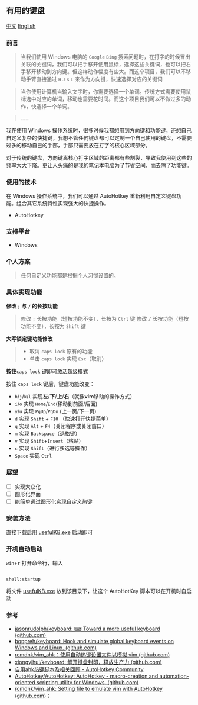 ## 有用的键盘

[中文](README_CN.md) [English](README.md)

### 前言

> 当我们使用 Windows 电脑的 `Google` `Bing` 搜索问题时，在打字的时候冒出关联的关键词，我们可以把手移开使用鼠标，选择这些关键词，也可以把右手移开移动到方向键。但这样动作幅度有些大。而这个项目，我们可以不移动手臂直接通过 `H` `J` `K` `L` 来作为方向键，快速选择对应的关键词

> 当你使用计算机当输入文字时，你需要选择一个单词。传统方式需要使用鼠标选中对应的单词，移动也需要花时间。而这个项目我们可以不做过多的动作，快选择一个单词。

> ……

我在使用 Windows 操作系统时，很多时候我都想用到方向键和功能键，还想自己自定义复杂的快捷键，我想不管任何键盘都可以定制一个自己使用的键盘，不需要过多的移动自己的手部，手部只需要放在打字的核心区域部分。

对于传统的键盘，方向键离核心打字区域的距离都有些割裂，导致我使用到这些的频率大大下降。更让人头痛的是我的笔记本电脑为了节省空间，而去除了功能键。

### 使用的技术

在 Windows 操作系统中，我们可以通过 AutoHotkey 重新利用自定义键盘功能。组合其它系统特性实现强大的快捷操作。

- AutoHotkey

### 支持平台

- Windows

### 个人方案

> 任何自定义功能都是根据个人习惯设置的。

### 具体实现功能

**修改 `;` 与 `/` 的长按功能**

> 修改 `;` 长按功能（短按功能不变），长按为 `Ctrl` 键
> 修改 `/` 长按功能（短按功能不变），长按为 `Shift` 键

**大写锁定键功能修改**

> - 取消 `caps lock` 原有的功能
> - 单击 `caps lock` 实现 `Esc`（取消）

**按住**`caps lock` 键即可激活超级模式

按住 `caps lock` 键后，键盘功能改变：

- `h`/`j`/`k`/`l` 实现**左**/**下**/**上**/**右**（就像**vim**移动的操作方式）
- `i`/`o` 实现 `Home`/`End`(移动到前面/后面)
- `y`/`u` 实现 `PgUp`/`PgDn` (上一页/下一页)
- `d` 实现 `Shift` + `F10` （快速打开快捷菜单）
- `q` 实现 `Alt` + `F4`（关闭程序或关闭窗口）
- `m` 实现 `Backspace`（退格键）
- `v` 实现 `Shift`+`Insert`（粘贴）
- `c` 实现 `Shift`（进行多选等操作）
- `Space` 实现 `Ctrl`

### 展望

- [ ] 实现大众化
- [ ] 图形化界面
- [ ] 能简单通过图形化实现自定义热键

### 安装方法

直接下载启用 [usefulKB.exe](usefulKB.exe) 启动即可

### 开机自动启动

`win`+`r` 打开命令行，输入

```

shell:startup

```

将文件 [usefulKB.exe](Knowledge/CS/Java笔记/usefulKB.ahk.md) 放到该目录下，让这个 AutoHotKey 脚本可以在开机时自启动

### 参考

- [jasonrudolph/keyboard: ⌨ Toward a more useful keyboard (github.com)](https://github.com/jasonrudolph/keyboard#a-more-useful-caps-lock-key)
- [boppreh/keyboard: Hook and simulate global keyboard events on Windows and Linux. (github.com)](https://github.com/boppreh/keyboard#keyboard.on_press)
- [rcmdnk/vim_ahk：使用自动热键设置文件以模拟 vim (github.com)](https://github.com/rcmdnk/vim_ahk)
- [xiongyihui/keyboard: 解开键盘封印，释放生产力 (github.com)](https://github.com/xiongyihui/keyboard)
- [自用ahk热键脚本及相关回顾 - AutoHotkey Community](https://www.autohotkey.com/boards/viewtopic.php?f=28&t=85872&p=377029&hilit=%E7%83%AD%E9%94%AE%E8%BF%9E%E7%BB%AD%E6%8C%89%E4%BC%9A%E8%AF%AF%E8%A7%A6#p377029)
- [AutoHotkey/AutoHotkey: AutoHotkey - macro-creation and automation-oriented scripting utility for Windows. (github.com)](https://github.com/AutoHotkey/AutoHotkey)
- [rcmdnk/vim_ahk: Setting file to emulate vim with AutoHotkey (github.com)](https://github.com/rcmdnk/vim_ahk)；
